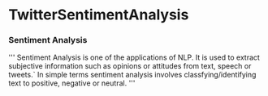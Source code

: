 # TwitterSentimentAnalysis

### Sentiment Analysis 

''' Sentiment Analysis is one of the applications of NLP. It is used to extract subjective information such as opinions or attitudes from text, speech or tweets.`
    In simple terms sentiment analysis involves classfying/identifying text to positive, negative or neutral. '''

